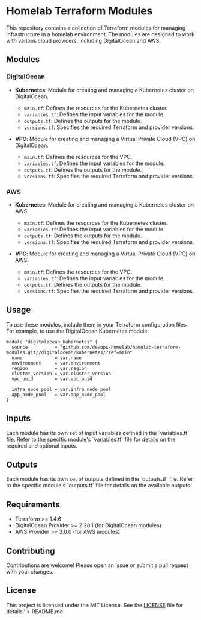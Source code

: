 # Homelab Terraform Modules

This repository contains a collection of Terraform modules for managing infrastructure in a homelab environment. The modules are designed to work with various cloud providers, including DigitalOcean and AWS.


## Modules

### DigitalOcean

- **Kubernetes**: Module for creating and managing a Kubernetes cluster on DigitalOcean.
  - `main.tf`: Defines the resources for the Kubernetes cluster.
  - `variables.tf`: Defines the input variables for the module.
  - `outputs.tf`: Defines the outputs for the module.
  - `versions.tf`: Specifies the required Terraform and provider versions.

- **VPC**: Module for creating and managing a Virtual Private Cloud (VPC) on DigitalOcean.
  - `main.tf`: Defines the resources for the VPC.
  - `variables.tf`: Defines the input variables for the module.
  - `outputs.tf`: Defines the outputs for the module.
  - `versions.tf`: Specifies the required Terraform and provider versions.

### AWS

- **Kubernetes**: Module for creating and managing a Kubernetes cluster on AWS.
  - `main.tf`: Defines the resources for the Kubernetes cluster.
  - `variables.tf`: Defines the input variables for the module.
  - `outputs.tf`: Defines the outputs for the module.
  - `versions.tf`: Specifies the required Terraform and provider versions.

- **VPC**: Module for creating and managing a Virtual Private Cloud (VPC) on AWS.
  - `main.tf`: Defines the resources for the VPC.
  - `variables.tf`: Defines the input variables for the module.
  - `outputs.tf`: Defines the outputs for the module.
  - `versions.tf`: Specifies the required Terraform and provider versions.

## Usage

To use these modules, include them in your Terraform configuration files. For example, to use the DigitalOcean Kubernetes module:

```hcl
module "digitalocean_kubernetes" {
  source          = "github.com/devops-homelab/homelab-terraform-modules.git//digitalocean/kubernetes/?ref=main"
  name            = var.name
  environment     = var.environment
  region          = var.region
  cluster_version = var.cluster_version
  vpc_uuid        = var.vpc_uuid

  infra_node_pool = var.infra_node_pool
  app_node_pool   = var.app_node_pool
}
```

## Inputs

Each module has its own set of input variables defined in the \`variables.tf\` file. Refer to the specific module\'s \`variables.tf\` file for details on the required and optional inputs.

## Outputs

Each module has its own set of outputs defined in the \`outputs.tf\` file. Refer to the specific module\'s \`outputs.tf\` file for details on the available outputs.

## Requirements

- Terraform >= 1.4.6
- DigitalOcean Provider >= 2.28.1 (for DigitalOcean modules)
- AWS Provider >= 3.0.0 (for AWS modules)

## Contributing

Contributions are welcome! Please open an issue or submit a pull request with your changes.

## License

This project is licensed under the MIT License. See the [LICENSE](LICENSE) file for details.' > README.md